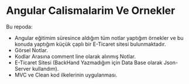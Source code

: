 # Angular Calismalarim Ve Ornekler

Bu repoda:
- Angular eğitimim süresince aldığım tüm notlar yaptığım örnekler ve bu konuda yaptığım küçük çaplı bir E-Ticaret sitesi bulunmaktadır.
- Görsel Notlar.
- Kodlar Arasına comment line olarak alınmış Notlar.
- E-Ticaret Sitesi (BackHand Yazmadığım için Data Base olarak Json-Server kullandım).
- MVC ve Clean kod ilkelerinin uygulanması.

